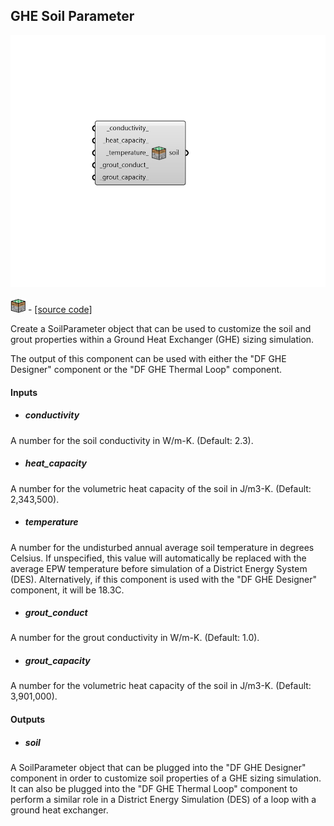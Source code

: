 ## GHE Soil Parameter

![](../../images/components/GHE_Soil_Parameter.png)

![](../../images/icons/GHE_Soil_Parameter.png) - [[source code]](https://github.com/ladybug-tools/dragonfly-grasshopper/blob/master/dragonfly_grasshopper/src//DF%20GHE%20Soil%20Parameter.py)


Create a SoilParameter object that can be used to customize the soil and grout properties within a Ground Heat Exchanger (GHE) sizing simulation. 

The output of this component can be used with either the "DF GHE Designer" component or the "DF GHE Thermal Loop" component. 



#### Inputs
* ##### conductivity 
A number for the soil conductivity in W/m-K. (Default: 2.3). 
* ##### heat_capacity 
A number for the volumetric heat capacity of the soil in J/m3-K. (Default: 2,343,500). 
* ##### temperature 
A number for the undisturbed annual average soil temperature in degrees Celsius. If unspecified, this value will automatically be replaced with the average EPW temperature before simulation of a District Energy System (DES). Alternatively, if this component is used with the "DF GHE Designer" component, it will be 18.3C. 
* ##### grout_conduct 
A number for the grout conductivity in W/m-K. (Default: 1.0). 
* ##### grout_capacity 
A number for the volumetric heat capacity of the soil in J/m3-K. (Default: 3,901,000). 

#### Outputs
* ##### soil
A SoilParameter object that can be plugged into the "DF GHE Designer" component in order to customize soil properties of a GHE sizing simulation. It can also be plugged into the "DF GHE Thermal Loop" component to perform a similar role in a District Energy Simulation (DES) of a loop with a ground heat exchanger. 